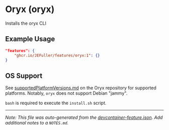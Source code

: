 
# Oryx (oryx)

Installs the oryx CLI

## Example Usage

```json
"features": {
    "ghcr.io/JEFuller/features/oryx:1": {}
}
```





## OS Support

See [supportedPlatformVersions.md](https://github.com/microsoft/Oryx/blob/main/doc/supportedPlatformVersions.md) on the Oryx repository for supported platforms.  Notably, `oryx` does not support Debian "jammy".

`bash` is required to execute the `install.sh` script.


---

_Note: This file was auto-generated from the [devcontainer-feature.json](https://github.com/JEFuller/features/blob/main/src/oryx/devcontainer-feature.json).  Add additional notes to a `NOTES.md`._
